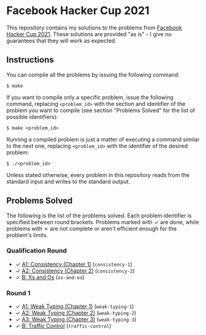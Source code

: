# Facebook Hacker Cup 2021

This repository contains my solutions to the problems from [Facebook Hacker Cup 2021][1]. These solutions are provided "as is" - I give no guarantees that they will work as expected.

## Instructions

You can compile all the problems by issuing the following command:

    $ make

If you want to compile only a specific problem, issue the following command, replacing `<problem_id>` with the section and identifier of the problem you want to compile (see section "Problems Solved" for the list of possible identifiers):

    $ make <problem_id>

Running a compiled problem is just a matter of executing a command similar to the next one, replacing `<problem_id>` with the identifier of the desired problem:

    $ ./<problem_id>

Unless stated otherwise, every problem in this repository reads from the standard input and writes to the standard output.

## Problems Solved

The following is the list of the problems solved. Each problem identifier is specified between round brackets. Problems marked with ✓ are done, while problems with ✗ are not complete or aren't efficient enough for the problem's limits.

### Qualification Round

* ✓ [A1: Consistency (Chapter 1)][qualA1] (`consistency-1`)
* ✓ [A2: Consistency (Chapter 2)][qualA2] (`consistency-2`)
* ✓ [B: Xs and Os][qualB] (`xs-and-os`)

### Round 1

* ✓ [A1: Weak Typing (Chapter 1)][round1A1] (`weak-typing-1`)
* ✓ [A2: Weak Typing (Chapter 2)][round1A2] (`weak-typing-2`)
* ✓ [A3: Weak Typing (Chapter 3)][round1A3] (`weak-typing-3`)
* ✓ [B: Traffic Control][round1B] (`traffic-control`)

[1]: https://www.facebook.com/codingcompetitions/hacker-cup
[qualA1]: https://www.facebook.com/codingcompetitions/hacker-cup/2021/qualification-round/problems/A1
[qualA2]: https://www.facebook.com/codingcompetitions/hacker-cup/2021/qualification-round/problems/A2
[qualB]: https://www.facebook.com/codingcompetitions/hacker-cup/2021/qualification-round/problems/B
[round1A1]: https://www.facebook.com/codingcompetitions/hacker-cup/2021/round-1/problems/A1
[round1A2]: https://www.facebook.com/codingcompetitions/hacker-cup/2021/round-1/problems/A2
[round1A3]: https://www.facebook.com/codingcompetitions/hacker-cup/2021/round-1/problems/A3
[round1B]: https://www.facebook.com/codingcompetitions/hacker-cup/2021/round-1/problems/B
